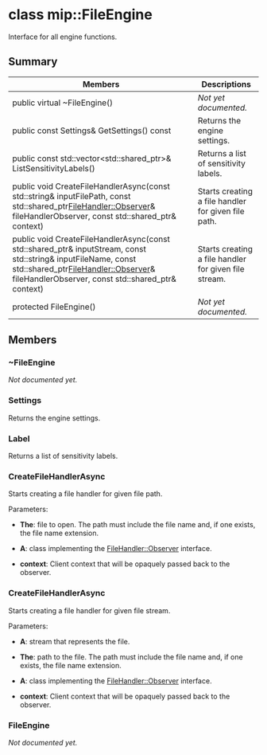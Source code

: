 # class mip::FileEngine 
Interface for all engine functions.
  
## Summary
 Members                        | Descriptions                                
--------------------------------|---------------------------------------------
 public virtual ~FileEngine()  | _Not yet documented._
 public const Settings& GetSettings() const  |  Returns the engine settings.
public const std::vector<std::shared_ptr<Label>>& ListSensitivityLabels()  |  Returns a list of sensitivity labels.
public void CreateFileHandlerAsync(const std::string& inputFilePath, const std::shared_ptr<FileHandler::Observer>& fileHandlerObserver, const std::shared_ptr<void>& context)  |  Starts creating a file handler for given file path.
public void CreateFileHandlerAsync(const std::shared_ptr<Stream>& inputStream, const std::string& inputFileName, const std::shared_ptr<FileHandler::Observer>& fileHandlerObserver, const std::shared_ptr<void>& context)  |  Starts creating a file handler for given file stream.
 protected FileEngine()  | _Not yet documented._
  
## Members
  
### ~FileEngine
_Not documented yet._

  
### Settings
Returns the engine settings.
  
### Label
Returns a list of sensitivity labels.
  
### CreateFileHandlerAsync
Starts creating a file handler for given file path.

Parameters:  
* **The**: file to open. The path must include the file name and, if one exists, the file name extension. 


* **A**: class implementing the [FileHandler::Observer](class_mip_filehandler_observer.md) interface. 


* **context**: Client context that will be opaquely passed back to the observer.


  
### CreateFileHandlerAsync
Starts creating a file handler for given file stream.

Parameters:  
* **A**: stream that represents the file. 


* **The**: path to the file. The path must include the file name and, if one exists, the file name extension. 


* **A**: class implementing the [FileHandler::Observer](class_mip_filehandler_observer.md) interface. 


* **context**: Client context that will be opaquely passed back to the observer.


  
### FileEngine
_Not documented yet._
